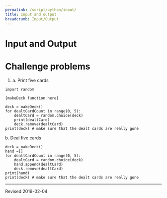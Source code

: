```yaml
---
permalink: /script/python/inout/
title: Input and output
breadcrumb: Input/Output
---
```

# Input and Output

# Challenge problems

1. a. Print five cards

```
import random

{makeDeck function here}

deck = makeDeck()
for dealtCardCount in range(0, 5):
    dealtCard = random.choice(deck)
    print(dealtCard)
    deck.remove(dealtCard)
print(deck) # make sure that the dealt cards are really gone
```

   b. Deal five cards

```
deck = makeDeck()
hand =[]
for dealtCardCount in range(0, 5):
    dealtCard = random.choice(deck)
    hand.append(dealtCard)
    deck.remove(dealtCard)
print(hand)
print(deck) # make sure that the dealt cards are really gone
```

----
Revised 2019-02-04
